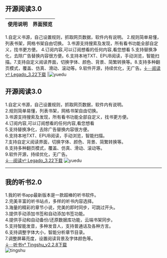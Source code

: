 ## 开源阅读3.0  
使用说明 | 界面预览 
---------|---------
1.自定义书源，自己设置规则，抓取网页数据，软件内有说明。
2.规则简单易懂，列表书架，网格书架自由切换。
3.书源支持搜索及发现，所有看书功能全部自定义，找书更方便。
4.订阅内容,可以订阅想看的任何内容,看您想看
5.支持替换净化，去除广告替换内容很方便。6.支持本地TXT、EPUB阅读，手动浏览，智能扫描。7.支持自定义阅读界面，切换字体、颜色、背景、简繁转换等。8.支持多种翻页模式，覆盖、仿真、滑动、滚动等。9.软件开源，持续优化，无广告。[↓┈阅读ʏᴰ Legado_3.22下载](https://kunfei.lanzoui.com/b0f810h4b) |![yuedu](https://raw.iqiq.io/liu673cn/book/main/img/yuedu.jpg)   




## 开源阅读3.0  
1.自定义书源，自己设置规则，抓取网页数据，软件内有说明。   
2.规则简单易懂，列表书架，网格书架自由切换。   
3.书源支持搜索及发现，所有看书功能全部自定义，找书更方便。   
4.订阅内容,可以订阅想看的任何内容,看您想看    
5.支持替换净化，去除广告替换内容很方便。   
6.支持本地TXT、EPUB阅读，手动浏览，智能扫描。   
7.支持自定义阅读界面，切换字体、颜色、背景、简繁转换等。  
8.支持多种翻页模式，覆盖、仿真、滑动、滚动等。  
9.软件开源，持续优化，无广告。  
[↓┈阅读ʏᴰ Legado_3.22下载](https://kunfei.lanzoui.com/b0f810h4b)
![yuedu](https://raw.iqiq.io/liu673cn/book/main/img/yuedu.jpg)   

------
## 我的听书2.0  
1.我的听书app最新版本是一款超棒的听书软件。   
2.完美丰富的听书站点，多样的听书内容选择。   
3.海量的精彩的章节小说，完美的即时同步，可跳过开头。  
3.提供手动添加书签和自动添加书签功能。   
4.提供手动和自动备份/还原数据库功能，云端书架同步。   
5.支持智能发音，多种发音人，支持普通话及各种方言。   
6.支持调整字体大小，智能分析章节目录。   
7.调整屏幕亮度，设置阅读背景及字体颜色等。   
[↓┈听书ʏˢ Tingshu_v2.2.8下载](https://pan.lanzoux.com/b873905)  
![tingshu](https://raw.iqiq.io/liu673cn/book/main/img/tingshu.jpg)   
